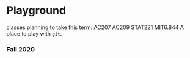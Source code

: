 # Playground
classes planning to take this term: AC207 AC209 STAT221 MIT6.844
A place to play with `git`.

### Fall 2020
